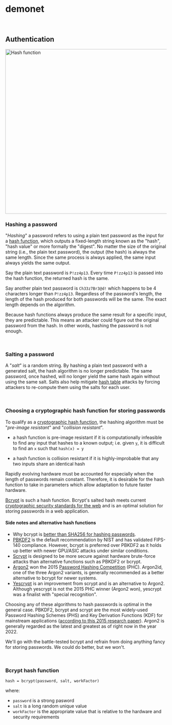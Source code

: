 # demonet

<br>

## Authentication

<a title="Davidgothberg, Public domain, via Wikimedia Commons" href="https://commons.wikimedia.org/wiki/File:Hash_function.svg"><img width="512" alt="Hash function" src="https://upload.wikimedia.org/wikipedia/commons/thumb/d/da/Hash_function.svg/512px-Hash_function.svg.png"></a>


### Hashing a password

"*Hashing*" a password refers to using a plain text password as the input for a [hash function](https://en.wikipedia.org/wiki/Hash_function), which outputs a fixed-length string known as the "hash", "hash value" or more formally the "digest". No matter the size of the original string (i.e., the plain text password), the output (the hash) is always the same length. Since the same process is always applied, the same input always yields the same output.

Say the plain text password is `P!zz4p13`. Every time `P!zz4p13` is passed into the hash function, the returned hash is the same.

Say another plain text password is `Ch33z7Br3@d!` which happens to be 4 characters longer than `P!zz4p13`. Regardless of the password's length, the length of the hash produced for both passwords will be the same. The exact length depends on the algorithm.

Because hash functions always produce the same result for a specific input, they are predictable. This means an attacker could figure out the original password from the hash. In other words, hashing the password is not enough.

<br>

### Salting a password

A "*salt*" is a random string. By hashing a plain text password with a generated salt, the hash algorithm is no longer predictable. The same password, once hashed, will no longer yield the same hash again without using the same salt. Salts also help mitigate [hash table](https://en.wikipedia.org/wiki/Hash_table) attacks by forcing attackers to re-compute them using the salts for each user.

<br>

### Choosing a cryptographic hash function for storing passwords

To qualify as a [cryptographic hash function](https://en.wikipedia.org/wiki/Cryptographic_hash_function), the hashing algorithm must be "*pre-image resistant*" and "*collision resistant*".
	
- a hash function is pre-image resistant if it is computationally infeasible to find any input that hashes to a known output; i.e. given `y`, it is difficult to find an `x` such that `hash(x) = y`
	
- a hash function is collision resistant if it is highly-improbable that any two inputs share an identical hash

Rapidly evolving hardware must be accounted for especially when the length of passwords remain constant. Therefore, it is desirable for the hash function to take in parameters which allow adaptation to future faster hardware.

[Bcrypt](https://en.wikipedia.org/wiki/Bcrypt) is such a hash function. Bcrypt's salted hash meets current [cryptographic security standards for the web](https://cheatsheetseries.owasp.org/cheatsheets/Password_Storage_Cheat_Sheet.html#bcrypt) and is an optimal solution for storing passwords in a web application. 

#### Side notes and alternative hash functions
- Why bcrypt is [better than SHA256 for hashing passwords](https://codahale.com/how-to-safely-store-a-password/).
- [PBKDF2](https://en.wikipedia.org/wiki/PBKDF2) is the default recommendation by NIST and has validated FIPS-140 compliance. However, bcrypt is preferred over PBKDF2 as it holds up better with newer GPU/ASIC attacks under similar conditions.
- [Scrypt](https://www.tarsnap.com/scrypt.html) is designed to be more secure against hardware brute-force attacks than alternative functions such as PBKDF2 or bcrypt.
- [Argon2](https://en.wikipedia.org/wiki/Argon2) won the 2015 [Password Hashing Competition](https://www.password-hashing.net/) (PHC). Argon2id, one of the three Argon2 variants, is generally recommended as a better alternative to bcrypt for newer systems. 
- [Yescrypt](https://www.openwall.com/yescrypt/) is an improvement from scrypt and is an alternative to Argon2. Although yescrypt is not the 2015 PHC winner (Argon2 won), yescrypt was a finalist with "special recognition".

Choosing any of these algorithms to hash passwords is optimal in the general case. PBKDF2, bcrypt and scrypt are the most widely-used Password Hashing Schemes (PHS) and Key Derivation Functions (KDF) for mainstream applications ([according to this 2015 research paper](https://eprint.iacr.org/2015/265.pdf)). Argon2 is generally regarded as the latest and greatest as of right now in the year 2022. 

We'll go with the battle-tested bcrypt and refrain from doing anything fancy for storing passwords. We could do better, but we won't.

<br>

### Bcrypt hash function

    hash = bcrypt(password, salt, workFactor)

where:
- `password` is a strong pasword
- `salt` is a long random unique value
- `workFactor` is the appropriate value that is relative to the hardware and security requirements
